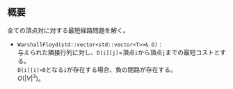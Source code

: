 ## 概要

全ての頂点対に対する最短経路問題を解く。

- `WarshallFloyd(std::vector<std::vector<T>>& D)` :  
与えられた隣接行列に対し、`D[i][j]`=頂点`i`から頂点`j`までの最短コストとする。  
`D[i][i]<0`となる`i`が存在する場合、負の閉路が存在する。  
$O(|V|^3)$。
